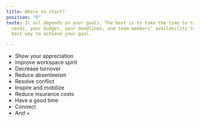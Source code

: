 ```yaml
---
title: Where to start?
position: "5"
texte: It all depends on your goals. The best is to take the time to talk about your
  needs, your budget, your deadlines, and team members’ availability to identify the
  best way to achieve your goal.

---
```

* Show your appreciation
* Improve workspace spirit
* Decrease turnover
* Reduce absenteeism
* Resolve conflict
* Inspire and mobilize
* Reduce insurance costs
* Have a good time
* Connect
* And +